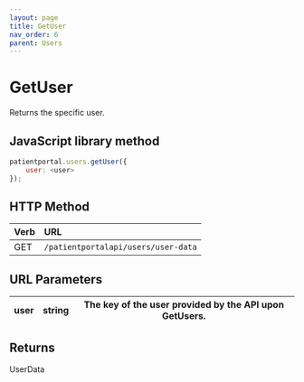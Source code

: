 ```yaml
---
layout: page
title: GetUser
nav_order: 6
parent: Users
---
```


# GetUser

Returns the specific user.

## JavaScript library method

```javascript
patientportal.users.getUser({
    user: <user>
});
```

## HTTP Method

| Verb | URL                                               |
|:-----|:--------------------------------------------------|
| GET | `/patientportalapi/users/user-data` |

## URL Parameters

| user | string | The key of the user provided by the API upon GetUsers. |
| --- | --- | --- |

## Returns

UserData
